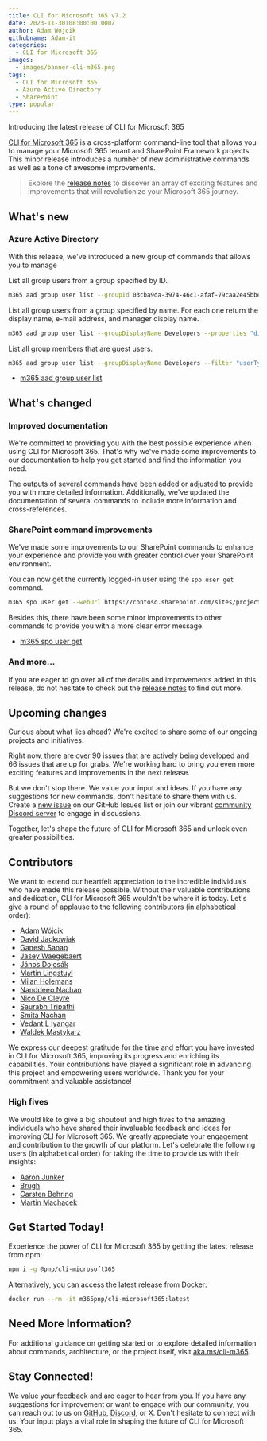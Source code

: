 ```yaml
---
title: CLI for Microsoft 365 v7.2
date: 2023-11-30T08:00:00.000Z
author: Adam Wójcik
githubname: Adam-it
categories:
  - CLI for Microsoft 365
images:
  - images/banner-cli-m365.png
tags:
  - CLI for Microsoft 365
  - Azure Active Directory
  - SharePoint
type: popular
---
```


Introducing the latest release of CLI for Microsoft 365

[CLI for Microsoft 365](https://aka.ms/cli-m365) is a cross-platform command-line tool that allows you to manage your Microsoft 365 tenant and SharePoint Framework projects. This minor release introduces a number of new administrative commands as well as a tone of awesome improvements.

> Explore the [release notes](https://aka.ms/cli-m365/notes) to discover an array of exciting features and improvements that will revolutionize your Microsoft 365 journey. 
 
## What's new

### Azure Active Directory

With this release, we've introduced a new group of commands that allows you to manage 

List all group users from a group specified by ID.

```sh
m365 aad group user list --groupId 03cba9da-3974-46c1-afaf-79caa2e45bbe
```

List all group users from a group specified by name. For each one return the display name, e-mail address, and manager display name.

```sh
m365 aad group user list --groupDisplayName Developers --properties "displayName,mail,manager/displayName"
```

List all group members that are guest users.

```sh
m365 aad group user list --groupDisplayName Developers --filter "userType eq 'Guest'"
```

- [m365 aad group user list](https://pnp.github.io/cli-microsoft365/cmd/aad/group/group-user-list)

## What's changed

### Improved documentation

We're committed to providing you with the best possible experience when using CLI for Microsoft 365. That's why we've made some improvements to our documentation to help you get started and find the information you need. 

The outputs of several commands have been added or adjusted to provide you with more detailed information. Additionally, we've updated the documentation of several commands to include more information and cross-references.

### SharePoint command improvements

We've made some improvements to our SharePoint commands to enhance your experience and provide you with greater control over your SharePoint environment.

You can now get the currently logged-in user using the `spo user get` command.

```sh
m365 spo user get --webUrl https://contoso.sharepoint.com/sites/project-x
```

Besides this, there have been some minor improvements to other commands to provide you with a more clear error message.

- [m365 spo user get](https://pnp.github.io/cli-microsoft365/cmd/spo/user/user-get)

### And more...

If you are eager to go over all of the details and improvements added in this release, do not hesitate to check out the [release notes](https://pnp.github.io/cli-microsoft365/about/release-notes#v710) to find out more.

## Upcoming changes

Curious about what lies ahead? We're excited to share some of our ongoing projects and initiatives.

Right now, there are over 90 issues that are actively being developed and 66 issues that are up for grabs. We're working hard to bring you even more exciting features and improvements in the next release. 

But we don't stop there. We value your input and ideas. If you have any suggestions for new commands, don't hesitate to share them with us. Create a [new issue](https://github.com/pnp/cli-microsoft365/issues/new?assignees=&labels=&template=new-command.yml&title=New+command%3A+%3Cshort+description%3E) on our GitHub Issues list or join our vibrant [community Discord server](https://aka.ms/cli-m365/discord) to engage in discussions.

Together, let's shape the future of CLI for Microsoft 365 and unlock even greater possibilities.

## Contributors

We want to extend our heartfelt appreciation to the incredible individuals who have made this release possible. Without their valuable contributions and dedication, CLI for Microsoft 365 wouldn't be where it is today. Let's give a round of applause to the following contributors (in alphabetical order):

- [Adam Wójcik](https://github.com/Adam-it)
- [David Jackowiak](https://github.com/unkn0wn-root)
- [Ganesh Sanap](https://github.com/ganesh-sanap)
- [Jasey Waegebaert](https://github.com/Jwaegebaert)
- [János Dojcsák](https://github.com/dojcsakj)
- [Martin Lingstuyl](https://github.com/martinlingstuyl)
- [Milan Holemans](https://github.com/milanholemans)
- [Nanddeep Nachan](https://github.com/nanddeepn)
- [Nico De Cleyre](https://github.com/nicodecleyre)
- [Saurabh Tripathi](https://github.com/Saurabh7019)
- [Smita Nachan](https://github.com/SmitaNachan)
- [Vedant L Iyangar](https://github.com/vlakshminarayanan)
- [Waldek Mastykarz](https://github.com/waldekmastykarz)

We express our deepest gratitude for the time and effort you have invested in CLI for Microsoft 365, improving its progress and enriching its capabilities. Your contributions have played a significant role in advancing this project and empowering users worldwide. Thank you for your commitment and valuable assistance!

### High fives

We would like to give a big shoutout and high fives to the amazing individuals who have shared their invaluable feedback and ideas for improving CLI for Microsoft 365. We greatly appreciate your engagement and contribution to the growth of our platform. Let's celebrate the following users (in alphabetical order) for taking the time to provide us with their insights:

- [Aaron Junker](https://github.com/Aaron-Junker)
- [Brugh](https://github.com/brugh)
- [Carsten Behring](https://github.com/behrica)
- [Martin Machacek](https://github.com/MartinM85)

## Get Started Today!

Experience the power of CLI for Microsoft 365 by getting the latest release from npm:

```bash
npm i -g @pnp/cli-microsoft365
```

Alternatively, you can access the latest release from Docker:

```bash
docker run --rm -it m365pnp/cli-microsoft365:latest
```

## Need More Information?

For additional guidance on getting started or to explore detailed information about commands, architecture, or the project itself, visit [aka.ms/cli-m365](https://aka.ms/cli-m365).

## Stay Connected!

We value your feedback and are eager to hear from you. If you have any suggestions for improvement or want to engage with our community, you can reach out to us on [GitHub](https://github.com/pnp/cli-microsoft365/issues), [Discord](https://aka.ms/cli-m365/discord), or [X](https://x.com/climicrosoft365). Don't hesitate to connect with us. Your input plays a vital role in shaping the future of CLI for Microsoft 365.
